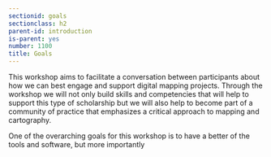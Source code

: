 ```yaml
---
sectionid: goals
sectionclass: h2
parent-id: introduction
is-parent: yes
number: 1100
title: Goals
---
```


This workshop aims to facilitate a conversation between participants about how we can best engage and support digital mapping projects. Through the workshop we will not only build skills and competencies that will help to support this type of scholarship but we will also help to become part of a community of practice that emphasizes a critical approach to mapping and cartography. 

One of the overarching goals for this workshop is to have a better  of the tools and software, but more importantly  


